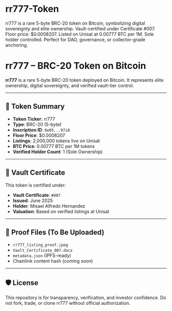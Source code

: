 # rr777-Token
rr777 is a rare 5-byte BRC-20 token on Bitcoin, symbolizing digital sovereignty and elite ownership. Vault-certified under Certificate #007. Floor price: $0.0008207. Listed on Unisat at 0.00777 BTC per 1M. Sole holder controlled. Perfect for DAO, governance, or collector-grade anchoring.
# rr777 – BRC-20 Token on Bitcoin

**rr777** is a rare 5-byte BRC-20 token deployed on Bitcoin. It represents elite ownership, digital sovereignty, and verified vault-tier control.

---

## 🔹 Token Summary

- **Token Ticker**: rr777
- **Type**: BRC-20 (5-byte)
- **Inscription ID**: `0e05...97i0`
- **Floor Price**: $0.0008207
- **Listings**: 2,000,000 tokens live on Unisat
- **BTC Price**: 0.00777 BTC per 1M tokens
- **Verified Holder Count**: 1 (Sole Ownership)

---

## 📄 Vault Certificate

This token is certified under:

- **Vault Certificate**: `#007`
- **Issued**: June 2025
- **Holder**: Misael Alfredo Hernandez
- **Valuation**: Based on verified listings at Unisat

---

## 🧾 Proof Files (To Be Uploaded)

- `rr777_listing_proof.jpeg`
- `Vault_Certificate_007.docx`
- `metadata.json` (IPFS-ready)
- Chainlink content hash (coming soon)

---

## 🛡️ License

This repository is for transparency, verification, and investor confidence. Do not fork, trade, or clone rr777 without official authorization.
